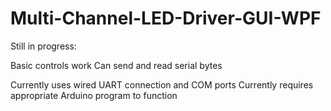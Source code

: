 # Multi-Channel-LED-Driver-GUI-WPF

Still in progress:

Basic controls work
Can send and read serial bytes

Currently uses wired UART connection and COM ports
Currently requires appropriate Arduino program to function
